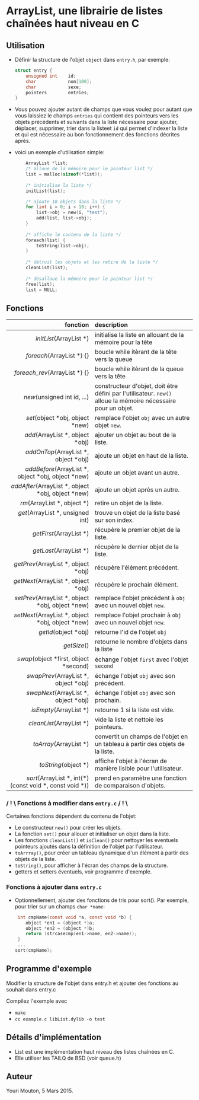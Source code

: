 # ArrayList, une librairie de listes chaînées haut niveau en C

## Utilisation

- Définir la structure de l'objet `object` dans `entry.h`, par exemple:

	```c
	struct entry {
		unsigned int	id;
		char			nom[100];
		char			sexe;
		pointers		entries;
	}
	```
	
- Vous pouvez ajouter autant de champs que vous voulez pour autant que
	vous laissiez le champs `entries` qui contient des pointeurs vers les 
	objets précédents et suivants dans la liste nécessaire pour ajouter, 
	déplacer, supprimer, trier dans la listeet `id` qui permet d'indexer la liste et qui est nécessaire au bon fonctionnement des fonctions décrites après. 

- voici un exemple d'utilisation simple: 

	```c
		ArrayList *list;
		/* alloue de la mémoire pour le pointeur list */
		list = malloc(sizeof(*list));
		
		/* initialise la liste */
		initList(list);

		/* ajoute 10 objets dans la liste */
		for (int i = 0; i < 10; i++) {
			list->obj = new(i, "test");
			add(list, list->obj);
		}
		
		/* affiche le contenu de la liste */
		foreach(list) {
			toString(list->obj);
		}
		
		/* détruit les objets et les retire de la liste */
		cleanList(list);
		
		/* désalloue la mémoire pour le pointeur list */
		free(list);
		list = NULL;
	```


## Fonctions

fonction             | description
--------------------:|:-----------
*initList*(ArrayList *) | initialise la liste en allouant de la mémoire pour la tête
*foreach*(ArrayList *) {} | boucle while itèrant de la tête vers la queue
*foreach_rev*(ArrayList *) {} | boucle while itèrant de la queue vers la tête
*new*(unsigned int id, ...) | constructeur d'objet, doit être défini par l'utilisateur. `new()` 	alloue la mémoire nécessaire pour un objet.
*set*(object *obj, object *new) | remplace l'objet `obj` avec un autre objet `new`.
*add*(ArrayList *, object *obj) | ajouter un objet au bout de la liste.
*addOnTop*(ArrayList *, object *obj) | ajoute un objet en haut de la liste.
*addBefore*(ArrayList *, object *obj, object *new)| ajoute un objet avant un autre.
*addAfter*(ArrayList *, object *obj, object *new) | ajoute un objet après un autre.
*rm*(ArrayList *, object *)| retire un objet de la liste.
*get*(ArrayList *, unsigned int) |	trouve un objet de la liste basé sur son index.
*getFirst*(ArrayList *) | récupère le premier objet de la liste.
*getLast*(ArrayList *)  |	récupère le dernier objet de la liste.
*getPrev*(ArrayList *, object *obj) |récupère l'élément précédent.
*getNext*(ArrayList *, object *obj) |récupère le prochain élément.
*setPrev*(ArrayList *, object *obj, object *new)  |remplace l'objet précédent à `obj` avec un nouvel objet `new`.
*setNext*(ArrayList *, object *obj, object *new) |remplace l'objet prochain à `obj` avec un nouvel objet `new`.
*getId*(object *obj)    |retourne l'id de l'objet `obj`
*getSize*() |retourne le nombre d'objets dans la liste
*swap*(object *first, object *second)  |échange l'objet `first` avec l'objet `second`
*swapPrev*(ArrayList *, object *obj)  |échange l'objet `obj` avec son précédent.
*swapNext*(ArrayList *, object *obj)  |échange l'objet `obj` avec son prochain.
*isEmpty*(ArrayList *) |retourne 1 si la liste est vide.
*cleanList*(ArrayList *)   |vide la liste et nettoie les pointeurs.
*toArray*(ArrayList *)|    convertit un champs de l'objet en un tableau à partir des objets de la liste.
*toString*(object *) | affiche l'objet à l'écran de manière lisible pour l'utilisateur.
*sort*(ArrayList *, int(\*)(const void *, const void *)) | prend en paramètre une fonction de comparaison d'objets.
	
### / ! \ Fonctions à modifier dans `entry.c` / ! \

Certaines fonctions dépendent du contenu de l'objet: 

- Le constructeur `new()` pour créer les objets.
- La fonction `set()` pour allouer et initialiser un objet dans la liste.
- Les fonctions `cleanList()` et `isClean()` pour nettoyer les eventuels pointeurs ajoutés dans la définition de l'objet par l'utilisateur.
- `toArrray()`, pour créer un tableau dynamique d'un élément à partir des objets de la liste.
- `toString()`, pour afficher à l'écran des champs de la structure.
- getters et setters éventuels, voir programme d'exemple.

### Fonctions à ajouter dans `entry.c`
- Optionnellement, ajouter des fonctions de tris pour sort().
	Par exemple, pour trier sur un champs `char *name`:

	```c
	 int cmpName(const void *a, const void *b) {
	 	object *en1 = (object *)a;
	 	object *en2 = (object *)b;
	 	return (strcasecmp(en1->name, en2->name));
	 }
	 ...
	sort(cmpName);
	```	

## Programme d'exemple

Modifier la structure de l'objet dans entry.h et ajouter des fonctions au souhait dans entry.c

Compilez l'exemple avec

- `make`
- `cc example.c libList.dylib -o test`

## Détails d'implémentation

- List est une implémentation haut niveau des listes chaînées en C.
- Elle utiliser les TAILQ de BSD  (voir queue.h)

## Auteur

Youri Mouton, 5 Mars 2015.
